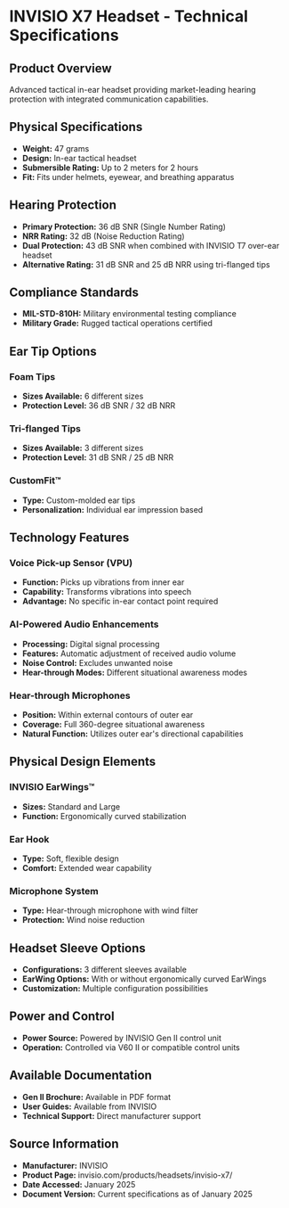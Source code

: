 # INVISIO X7 Headset - Technical Specifications

## Product Overview
Advanced tactical in-ear headset providing market-leading hearing protection with integrated communication capabilities.

## Physical Specifications
- **Weight:** 47 grams
- **Design:** In-ear tactical headset
- **Submersible Rating:** Up to 2 meters for 2 hours
- **Fit:** Fits under helmets, eyewear, and breathing apparatus

## Hearing Protection
- **Primary Protection:** 36 dB SNR (Single Number Rating)
- **NRR Rating:** 32 dB (Noise Reduction Rating)
- **Dual Protection:** 43 dB SNR when combined with INVISIO T7 over-ear headset
- **Alternative Rating:** 31 dB SNR and 25 dB NRR using tri-flanged tips

## Compliance Standards
- **MIL-STD-810H:** Military environmental testing compliance
- **Military Grade:** Rugged tactical operations certified

## Ear Tip Options
### Foam Tips
- **Sizes Available:** 6 different sizes
- **Protection Level:** 36 dB SNR / 32 dB NRR

### Tri-flanged Tips
- **Sizes Available:** 3 different sizes  
- **Protection Level:** 31 dB SNR / 25 dB NRR

### CustomFit™
- **Type:** Custom-molded ear tips
- **Personalization:** Individual ear impression based

## Technology Features
### Voice Pick-up Sensor (VPU)
- **Function:** Picks up vibrations from inner ear
- **Capability:** Transforms vibrations into speech
- **Advantage:** No specific in-ear contact point required

### AI-Powered Audio Enhancements
- **Processing:** Digital signal processing
- **Features:** Automatic adjustment of received audio volume
- **Noise Control:** Excludes unwanted noise
- **Hear-through Modes:** Different situational awareness modes

### Hear-through Microphones
- **Position:** Within external contours of outer ear
- **Coverage:** Full 360-degree situational awareness
- **Natural Function:** Utilizes outer ear's directional capabilities

## Physical Design Elements
### INVISIO EarWings™
- **Sizes:** Standard and Large
- **Function:** Ergonomically curved stabilization

### Ear Hook
- **Type:** Soft, flexible design
- **Comfort:** Extended wear capability

### Microphone System
- **Type:** Hear-through microphone with wind filter
- **Protection:** Wind noise reduction

## Headset Sleeve Options
- **Configurations:** 3 different sleeves available
- **EarWing Options:** With or without ergonomically curved EarWings
- **Customization:** Multiple configuration possibilities

## Power and Control
- **Power Source:** Powered by INVISIO Gen II control unit
- **Operation:** Controlled via V60 II or compatible control units

## Available Documentation
- **Gen II Brochure:** Available in PDF format
- **User Guides:** Available from INVISIO
- **Technical Support:** Direct manufacturer support

## Source Information
- **Manufacturer:** INVISIO
- **Product Page:** invisio.com/products/headsets/invisio-x7/
- **Date Accessed:** January 2025
- **Document Version:** Current specifications as of January 2025